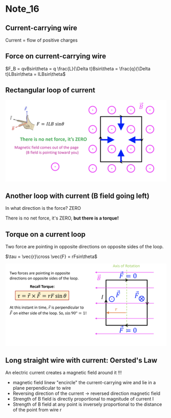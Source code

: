 # Note_16

## Current-carrying wire

Current = flow of positive charges

## Force on current-carrying wire

$F_B = qvBsin\theta = q \frac{L}{\Delta t}Bsin\theta = \frac{q}{\Delta t}LBsin\theta = ILBsin\theta$

## Rectangular loop of current

<img src = "Note_16.assets/16_1.png">

## Another loop with current (B field going left)

In what direction is the force? ZERO

There is no net force, it's ZERO, **but there is a torque!**

## Torque on a current loop

Two force are pointing in opposite directions on opposite sides of the loop.

$\tau = \vec{r}\cross \vec{F} = rFsin\theta$

<img src = "Note_16.assets/16_2.png">

## Long straight wire with current: Oersted's Law

An electric current creates a magnetic field around it !!!

* magnetic field linew "encircle" the current-carrying wire and lie in a plane perpendicular to wire
* Reversing direction of the current -> reversed direction magnetic field
* Strength of B field is directly proportional to magnitude of current I
* Strength of B field at any point is inversely proportional to the distance of the point from wire r

